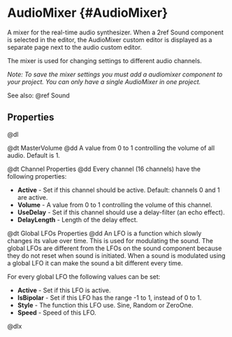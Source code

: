 # AudioMixer {#AudioMixer}

A mixer for the real-time audio synthesizer. When a 2ref Sound component is selected in the editor, the AudioMixer custom editor is displayed as a separate page next to the audio custom editor.

The mixer is used for changing settings to different audio channels.

_Note: To save the mixer settings you must add a audiomixer component to your project. You can only have a single AudioMixer in one project._

See also: @ref Sound

## Properties

@dl

@dt MasterVolume
@dd A value from 0 to 1 controlling the volume of all audio. Default is 1.

@dt Channel Properties
@dd Every channel (16 channels) have the following properties:

* __Active__ - Set if this channel should be active. Default: channels 0 and 1 are active.
* __Volume__ - A value from 0 to 1 controlling the volume of this channel.
* __UseDelay__ - Set if this channel should use a delay-filter (an echo effect).
* __DelayLength__ - Length of the delay effect.

@dt Global LFOs Properties
@dd An LFO is a function which slowly changes its value over time. This is used for modulating the sound. The global LFOs are different from the LFOs on the sound component because they do not reset when sound is initiated. When a sound is modulated using a global LFO it can make the sound a bit different every time.

For every global LFO the following values can be set:

* __Active__ - Set if this LFO is active.
* __IsBipolar__ - Set if this LFO has the range -1 to 1, instead of 0 to 1.
* __Style__ - The function this LFO use. Sine, Random or ZeroOne.
* __Speed__ - Speed of this LFO.

@dlx
